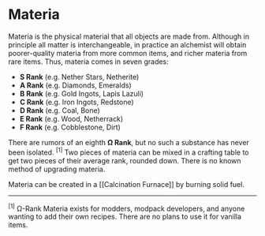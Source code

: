 # Materia
Materia is the physical material that all objects are made from. Although in principle all matter is interchangeable, in practice an alchemist will obtain poorer-quality materia from more common items, and richer materia from rare items. Thus, materia comes in seven grades:

* **S Rank** (e.g. Nether Stars, Netherite)
* **A Rank** (e.g. Diamonds, Emeralds)
* **B Rank** (e.g. Gold Ingots, Lapis Lazuli)
* **C Rank** (e.g. Iron Ingots, Redstone)
* **D Rank** (e.g. Coal, Bone)
* **E Rank** (e.g. Wood, Netherrack)
* **F Rank** (e.g. Cobblestone, Dirt)

There are rumors of an eighth **Ω Rank**, but no such a substance has never been isolated. <sup>[1]</sup> Two pieces of materia can be mixed in a crafting table to get two pieces of their average rank, rounded down. There is no known method of upgrading materia.

Materia can be created in a [[Calcination Furnace]] by burning solid fuel.


***
<sup>[1]</sup> Ω-Rank Materia exists for modders, modpack developers, and anyone wanting to add their own recipes. There are no plans to use it for vanilla items. 